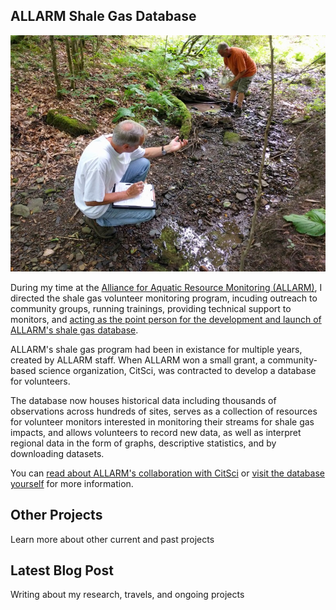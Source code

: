 ## ALLARM Shale Gas Database

![shale gas database](/assets/allarmwater.jpg)

During my time at the [Alliance for Aquatic Resource Monitoring (ALLARM)](http://allarmwater.org), I directed the shale gas volunteer monitoring program, incuding outreach to community groups, running trainings, providing technical support to monitors, and [acting as the point person for the development and launch of ALLARM's shale gas database](https://www.citsci.org/CitSciBlog/797/Launching%20a%20Regional%20Water%20Quality%20Database%20with%20CitSci.org).

ALLARM's shale gas program had been in existance for multiple years, created by ALLARM staff. When ALLARM won a small grant, a community-based science organization, CitSci, was contracted to develop a database for volunteers.

The database now houses historical data including thousands of observations across hundreds of sites, serves as a collection of resources for volunteer monitors interested in monitoring their streams for shale gas impacts, and allows volunteers to record new data, as well as interpret regional data in the form of graphs, descriptive statistics, and by downloading datasets.

You can [read about ALLARM's collaboration with CitSci](https://www.citsci.org/CitSciBlog/797/Launching%20a%20Regional%20Water%20Quality%20Database%20with%20CitSci.org) or [visit the database yourself](http://allarmwater.org) for more information.

<div class="card" id="card-allarmwater" style="cursor: pointer;" onclick="window.open('/work', '_blank')">
    <div class="card-container">
    <h2>Other Projects</h2>
    <p>Learn more about other current and past projects</p>
  </div>
</div>
<div class="card" id="card-blog" style="cursor: pointer;" onclick="window.open('https://medium.com/@holdensparacino/latest', '_blank')">
    <div class="card-container">
    <h2>Latest Blog Post</h2>
    <p>Writing about my research, travels, and ongoing projects</p>
  </div>
</div>
